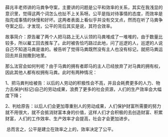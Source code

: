​	薛兆丰老师讲的马粪争夺案，主要讲的问题是公平和效率的关系，其实在我浅显的意识里，觉得这两个词怎么也扯不上关系呀。公平是指对待事情的态度，而效率是指完成事情的快慢和好坏。这两者表面上看似乎并没有交叉点，然而在听了马粪争夺案之后，才发现，公平的背后其实是说，其符合效率。

​	故事简介：原告雇了两个人把马路上无人认领的马粪堆成了一堆堆的，由于数量比较多，所以雇工回去推车了。此时被告恰巧路过此地，问了巡逻的人，巡逻的人说自己不知道马粪是谁的。被告听了觉得马粪既然没有主人也没有标记，就把马粪运回去并且抛撒到地里。

​	那么法官会如何判呢？由于马粪的拥有者即马的主人已经放弃了对马粪的拥有权，因此其他人都有权拥有马粪。此时有两种情况：

​	1、把马粪判给被告：以后的人劳动的积极性会不高，并且会耗费更多的人力、物力去保护(标记)自己的劳动成果，浪费了更多的社会资源，人们的生产效率会大幅度下降；

​	2、判给原告：以后人们会更加尊重别人的劳动成果，人们保护财富所需要的努力就不用很大，就不会抵消财富本身的价值，这样人们才会积极的去创造财富、积累财富，人们的工作效率、生产效率才会提高，社会才会更加进步。

​	总而言之，公平是建立在效率之上的，效率决定了公平。